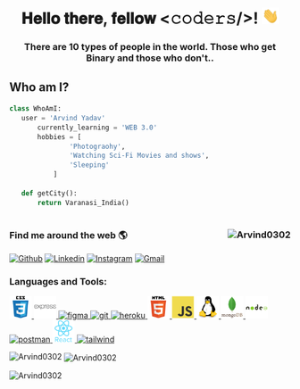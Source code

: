 <h1 align="center"> 𝐇𝐞𝐥𝐥𝐨 𝐭𝐡𝐞𝐫𝐞, 𝐟𝐞𝐥𝐥𝐨𝐰 <𝚌𝚘𝚍𝚎𝚛𝚜/>! <img src="https://raw.githubusercontent.com/ABSphreak/ABSphreak/master/gifs/Hi.gif" width="30px"></h1>
<h3 align="center">There are 10 types of people in the world. Those who get Binary and those who don't..</h3>

 ## Who am I?
 ```python
 class WhoAmI:
 	user = 'Arvind Yadav'
		currently_learning = 'WEB 3.0'
		hobbies = [
				'Photograohy',
				'Watching Sci-Fi Movies and shows',
				'Sleeping'
			]
	
	def getCity():
		return Varanasi_India()
	
 ```
 
### Find me around the web 🌎 <img align="right" src="https://komarev.com/ghpvc/?username=Arvind0302&label=Profile%20views&color=blue&style=flat" alt="Arvind0302" />
  [![Github](https://img.shields.io/badge/-Github-000?style=flat&logo=Github&logoColor=white)](https://github.com/Arvind0302)
  [![Linkedin](https://img.shields.io/badge/-LinkedIn-blue?style=flat&logo=Linkedin&logoColor=white)](https://www.linkedin.com/in/arvind-yadav-88a8391bb/)
  [![Instagram](https://img.shields.io/badge/-Instagram-c13584?style=flat&labelColor=c13584&logo=instagram&logoColor=white)](https://www.instagram.com/_i.arvind_/)
[![Gmail](https://img.shields.io/badge/-Gmail-c14438?style=flat&logo=Gmail&logoColor=white)](mailto:arvind.yadav.mec20@itbhu.ac.in)

<h3 align="left">Languages and Tools:</h3>
<p align="left"> <a href="https://www.w3schools.com/css/" target="_blank" rel="noreferrer"> <img src="https://raw.githubusercontent.com/devicons/devicon/master/icons/css3/css3-original-wordmark.svg" alt="css3" width="40" height="40"/> </a> <a href="https://expressjs.com" target="_blank" rel="noreferrer"> <img src="https://raw.githubusercontent.com/devicons/devicon/master/icons/express/express-original-wordmark.svg" alt="express" width="40" height="40"/> </a> <a href="https://www.figma.com/" target="_blank" rel="noreferrer"> <img src="https://www.vectorlogo.zone/logos/figma/figma-icon.svg" alt="figma" width="40" height="40"/> </a> <a href="https://git-scm.com/" target="_blank" rel="noreferrer"> <img src="https://www.vectorlogo.zone/logos/git-scm/git-scm-icon.svg" alt="git" width="40" height="40"/> </a> <a href="https://heroku.com" target="_blank" rel="noreferrer"> <img src="https://www.vectorlogo.zone/logos/heroku/heroku-icon.svg" alt="heroku" width="40" height="40"/> </a> <a href="https://www.w3.org/html/" target="_blank" rel="noreferrer"> <img src="https://raw.githubusercontent.com/devicons/devicon/master/icons/html5/html5-original-wordmark.svg" alt="html5" width="40" height="40"/> </a> <a href="https://developer.mozilla.org/en-US/docs/Web/JavaScript" target="_blank" rel="noreferrer"> <img src="https://raw.githubusercontent.com/devicons/devicon/master/icons/javascript/javascript-original.svg" alt="javascript" width="40" height="40"/> </a> <a href="https://www.linux.org/" target="_blank" rel="noreferrer"> <img src="https://raw.githubusercontent.com/devicons/devicon/master/icons/linux/linux-original.svg" alt="linux" width="40" height="40"/> </a> <a href="https://www.mongodb.com/" target="_blank" rel="noreferrer"> <img src="https://raw.githubusercontent.com/devicons/devicon/master/icons/mongodb/mongodb-original-wordmark.svg" alt="mongodb" width="40" height="40"/> </a> <a href="https://nodejs.org" target="_blank" rel="noreferrer"> <img src="https://raw.githubusercontent.com/devicons/devicon/master/icons/nodejs/nodejs-original-wordmark.svg" alt="nodejs" width="40" height="40"/> </a>  <a href="https://postman.com" target="_blank" rel="noreferrer"> <img src="https://www.vectorlogo.zone/logos/getpostman/getpostman-icon.svg" alt="postman" width="40" height="40"/> </a> <a href="https://reactjs.org/" target="_blank" rel="noreferrer"> <img src="https://raw.githubusercontent.com/devicons/devicon/master/icons/react/react-original-wordmark.svg" alt="react" width="40" height="40"/> </a> <a href="https://tailwindcss.com/" target="_blank" rel="noreferrer"> <img src="https://www.vectorlogo.zone/logos/tailwindcss/tailwindcss-icon.svg" alt="tailwind" width="40" height="40"/> </a> </p>

<!-- <p align="left"> <a href="https://github.com/ryo-ma/github-profile-trophy"><img src="https://github-profile-trophy.vercel.app/?username=Arvind0302" alt="Arvind0302" /></a> </p> -->

<p><img align="left" src="https://github-readme-stats.vercel.app/api/top-langs?username=Arvind0302&show_icons=true&locale=en&layout=compact" alt="Arvind0302" /></p>

<p>&nbsp;<img align="center" src="https://github-readme-stats.vercel.app/api?username=Arvind0302&show_icons=true&locale=en" alt="Arvind0302" /></p>

<p><img align="center" src="https://github-readme-streak-stats.herokuapp.com/?user=Arvind0302&" alt="Arvind0302" /></p>
